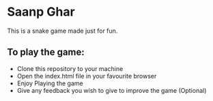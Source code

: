 # Saanp Ghar

This is a snake game made just for fun.

## To play the game:
- Clone this repository to your machine
- Open the index.html file in your favourite browser
- Enjoy Playing the game
- Give any feedback you wish to give to improve the game (Optional)